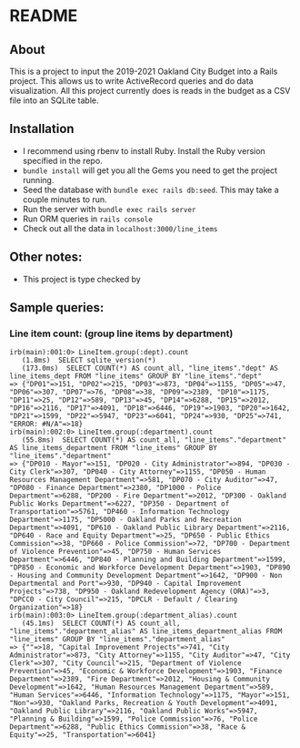 # README

## About
This is a project to input the 2019-2021 Oakland City Budget into a Rails
project. This allows us to write ActiveRecord queries and do data visualization.
All this project currently does is reads in the budget as a CSV file into an
SQLite table. 

## Installation
* I recommend using rbenv to install Ruby. Install the Ruby version specified in
  the repo. 
* `bundle install` will get you all the Gems you need to get the project
  running.
* Seed the database with `bundle exec rails db:seed`. This may take a couple
  minutes to run.
* Run the server with `bundle exec rails server`
* Run ORM queries in `rails console`
* Check out all the data in `localhost:3000/line_items`

## Other notes: 
* This project is type checked by 

## Sample queries: 
### Line item count: (group line items by department)
```
irb(main):001:0> LineItem.group(:dept).count
   (1.8ms)  SELECT sqlite_version(*)
   (173.0ms)  SELECT COUNT(*) AS count_all, "line_items"."dept" AS line_items_dept FROM "line_items" GROUP BY "line_items"."dept"
=> {"DP01"=>151, "DP02"=>215, "DP03"=>873, "DP04"=>1155, "DP05"=>47, "DP06"=>307, "DP07"=>76, "DP08"=>38, "DP09"=>2389, "DP10"=>1175, "DP11"=>25, "DP12"=>589, "DP13"=>45, "DP14"=>6288, "DP15"=>2012, "DP16"=>2116, "DP17"=>4091, "DP18"=>6446, "DP19"=>1903, "DP20"=>1642, "DP21"=>1599, "DP22"=>5947, "DP23"=>6041, "DP24"=>930, "DP25"=>741, "ERROR: #N/A"=>18}
irb(main):002:0> LineItem.group(:department).count
   (55.8ms)  SELECT COUNT(*) AS count_all, "line_items"."department" AS line_items_department FROM "line_items" GROUP BY "line_items"."department"
=> {"DP010 - Mayor"=>151, "DP020 - City Administrator"=>894, "DP030 - City Clerk"=>307, "DP040 - City Attorney"=>1155, "DP050 - Human Resources Management Department"=>581, "DP070 - City Auditor"=>47, "DP080 - Finance Department"=>2380, "DP1000 - Police Department"=>6288, "DP200 - Fire Department"=>2012, "DP300 - Oakland Public Works Department"=>6227, "DP350 - Department of Transportation"=>5761, "DP460 - Information Technology Department"=>1175, "DP5000 - Oakland Parks and Recreation Department"=>4091, "DP610 - Oakland Public Library Department"=>2116, "DP640 - Race and Equity Department"=>25, "DP650 - Public Ethics Commission"=>38, "DP660 - Police Commission"=>72, "DP700 - Department of Violence Prevention"=>45, "DP750 - Human Services Department"=>6446, "DP840 - Planning and Building Department"=>1599, "DP850 - Economic and Workforce Development Department"=>1903, "DP890 - Housing and Community Development Department"=>1642, "DP900 - Non Departmental and Port"=>930, "DP940 - Capital Improvement Projects"=>738, "DP950 - Oakland Redevelopment Agency (ORA)"=>3, "DPCC0 - City Council"=>215, "DPCLR - Default / Clearing Organization"=>18}
irb(main):003:0> LineItem.group(:department_alias).count
   (45.1ms)  SELECT COUNT(*) AS count_all, "line_items"."department_alias" AS line_items_department_alias FROM "line_items" GROUP BY "line_items"."department_alias"
=> {""=>18, "Capital Improvement Projects"=>741, "City Administrator"=>873, "City Attorney"=>1155, "City Auditor"=>47, "City Clerk"=>307, "City Council"=>215, "Department of Violence Prevention"=>45, "Economic & Workforce Development"=>1903, "Finance Department"=>2389, "Fire Department"=>2012, "Housing & Community Development"=>1642, "Human Resources Management Department"=>589, "Human Services"=>6446, "Information Technology"=>1175, "Mayor"=>151, "Non"=>930, "Oakland Parks, Recreation & Youth Development"=>4091, "Oakland Public Library"=>2116, "Oakland Public Works"=>5947, "Planning & Building"=>1599, "Police Commission"=>76, "Police Department"=>6288, "Public Ethics Commission"=>38, "Race & Equity"=>25, "Transportation"=>6041}
```
